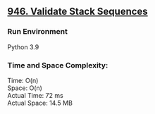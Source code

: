## [946. Validate Stack Sequences](https://leetcode.com/problems/validate-stack-sequences/)

### Run Environment
Python 3.9

### Time and Space Complexity:
Time: O(n)  
Space: O(n)  
Actual Time: 72 ms  
Actual Space: 14.5 MB

